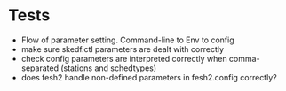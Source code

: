 # Tests
* Flow of parameter setting. Command-line to Env to config
* make sure skedf.ctl parameters are dealt with correctly
* check config parameters are interpreted correctly when comma-separated
 (stations and schedtypes)
* does fesh2 handle non-defined parameters in fesh2.config correctly?


 